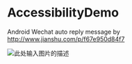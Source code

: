 # AccessibilityDemo
Android Wechat auto reply message
by http://www.jianshu.com/p/f67e950d84f7

![此处输入图片的描述][1]


  [1]: http://o9sbm4il4.bkt.clouddn.com/autoreply.gif